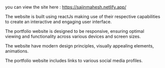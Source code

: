 you can view the site here : https://sajinmahesh.netlify.app/

The website is built using reactJs making use of their respective capabilities to create an interactive and engaging user interface.

The portfolio website is designed to be responsive, ensuring optimal viewing and functionality across various devices and screen sizes.

The website have modern design principles, visually appealing elements, animations.

The portfolio website includes links to various social media profiles.
